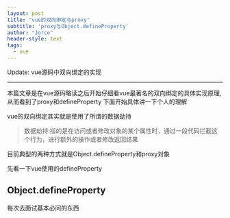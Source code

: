 ```yaml
---
layout: post
title: "vue的双向绑定与proxy"
subtitle: 'proxy与Object.defineProperty'
author: "Jorce"
header-style: text
tags:
  - vue
---
```


Update: vue源码中双向绑定的实现

---

本篇文章是在vue源码略读之后开始仔细看vue最著名的双向绑定的具体实现原理,从而看到了proxy和defineProperty
下面开始具体讲一下个人的理解

vue的双向绑定其实就是使用了所谓的数据劫持
>数据劫持:指的是在访问或者修改对象的某个属性时，通过一段代码拦截这个行为，进行额外的操作或者修改返回结果

目前典型的两种方式就是Object.defineProperty和proxy对象

先看一下vue使用的defineProperty

## Object.defineProperty

每次去面试基本必问的东西

```js

```
